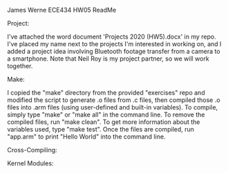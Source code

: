 James Werne
ECE434 HW05
ReadMe


Project:

I've attached the word document 'Projects 2020 (HW5).docx' in my repo. I've placed my name next to the projects I'm interested in working on, and I added a project idea involving Bluetooth footage transfer from a camera to a smartphone. Note that Neil Roy is my project partner, so we will work together.


Make:

I copied the "make" directory from the provided "exercises" repo and modified the script to generate .o files from .c files, then compiled those .o files into .arm files (using user-defined and built-in variables).
To compile, simply type "make" or "make all" in the command line. To remove the compiled files, run "make clean". To get more information about the variables used, type "make test". Once the files are compiled, run "app.arm" to print "Hello World" into the command line.


Cross-Compiling:



Kernel Modules: 
